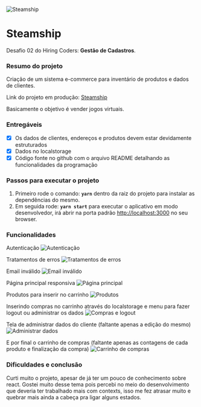 ![Steamship](https://i.imgur.com/QpBLga7.png)


# Steamship

Desafio 02 do Hiring Coders: **Gestão de Cadastros**.

### Resumo do projeto


Criação de um sistema e-commerce para inventário de produtos e dados de clientes.

Link do projeto em produção: [Steamship](https://steamship.netlify.app/)

Basicamente o objetivo é vender jogos virtuais.

### Entregáveis


- [x]  Os dados de clientes, endereços e produtos devem estar devidamente estruturados
- [x]  Dados no localstorage
- [x]  Código fonte no github com o arquivo README detalhando as funcionalidades da programação

### Passos para executar o projeto


1. Primeiro rode o comando: **`yarn`** dentro da raiz do projeto para instalar as dependências do mesmo.
2. Em seguida rode: **`yarn start`** para executar o aplicativo em modo desenvolvedor, irá abrir na porta padrão [http://localhost:3000](http://localhost:3000/) no seu browser.

### Funcionalidades


Autenticação
![Autenticação](https://i.imgur.com/aOe6dzL.png)


Tratamentos de erros
![Tratamentos de erros](https://i.imgur.com/eodBUNL.png)


Email inválido
![Email inválido](https://i.imgur.com/RaUdDBz.png)


Página principal responsiva
![Página principal](https://i.imgur.com/HYt1Ikr.png)


Produtos para inserir no carrinho
![Produtos](https://i.imgur.com/bPmGjbi.png)


Inserindo compras no carrinho através do localstorage e menu para fazer logout ou administrar os dados
![Compras e logout](https://i.imgur.com/IG6q886.png)


Tela de administrar dados do cliente (faltante apenas a edição do mesmo)
![Administrar dados](https://i.imgur.com/XcT7ZWA.png)


E por final o carrinho de compras (faltante apenas as contagens de cada produto e finalização da compra)
![Carrinho de compras](https://i.imgur.com/0pAHCuV.png)


### Dificuldades e conclusão


Curti muito o projeto, apesar de já ter um pouco de conhecimento sobre react. Gostei muito desse tema pois percebi no meio do desenvolvimento que deveria ter trabalhado mais com contexts, isso me fez atrasar muito e quebrar mais ainda a cabeça pra ligar alguns estados.
